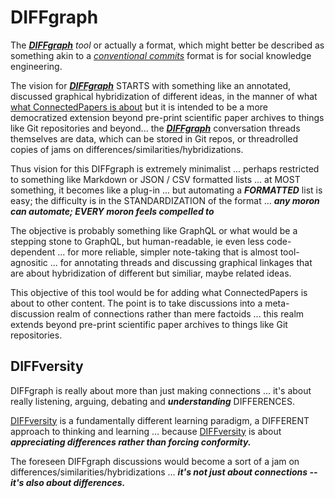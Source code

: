 # DIFFgraph

The [***DIFFgraph***](https://diffgraph.github.io/) *tool* or actually a format, which might better be described as something akin to a [*conventional commits*](https://www.conventionalcommits.org/en/v1.0.0/) format is for social knowledge engineering. 

The vision for [***DIFFgraph***](https://diffgraph.github.io/) STARTS with something like an annotated, discussed graphical hybridization of different ideas, in the manner of what [what ConnectedPapers is about](https://www.connectedpapers.com/about) but it is intended to be a more democratized extension beyond pre-print scientific paper archives to things like Git repositories and beyond... the [***DIFFgraph***](https://diffgraph.github.io/) conversation threads themselves are data, which can be stored in Git repos, or threadrolled copies of jams on differences/similarities/hybridizations.

Thus vision for this DIFFgraph is extremely minimalist ... perhaps restricted to something like Markdown or JSON / CSV formatted lists ... at MOST something, it becomes like a plug-in ... but automating a ***FORMATTED*** list is easy; the difficulty is in the STANDARDIZATION of the format ... ***any moron can automate; EVERY moron feels compelled to*** 

The objective is probably something like GraphQL or what would be a stepping stone to GraphQL, but human-readable, ie even less code-dependent ... for more reliable, simpler note-taking that is almost tool-agnositic ... for annotating threads and discussing graphical linkages that are about hybridization of different but similiar, maybe related ideas.

This objective of this tool would be for adding what ConnectedPapers is about to other content. The point is to take discussions into a meta-discussion realm of connections rather than mere factoids ... this realm extends beyond pre-print scientific paper archives to things like Git repositories. 

## DIFFversity

DIFFgraph is really about more than just making connections ... it's about really listening, arguing, debating and ***understanding*** DIFFERENCES. 

[DIFFversity](https://diffwtf.github.io/) is a fundamentally different learning paradigm, a DIFFERENT approach to thinking and learning ... because [DIFFversity](https://diffwtf.github.io/) is about ***appreciating differences rather than forcing conformity.***

The foreseen DIFFgraph discussions would become a sort of a jam on differences/similarities/hybridizations ... ***it's not just about connections -- it's also about differences.***

